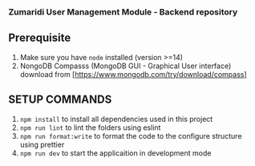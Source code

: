 ### Zumaridi User Management Module - Backend repository

## Prerequisite

1. Make sure you have `node` installed (version >=14)
2. NongoDB Compasss (MongoDB GUI - Graphical User interface) download from [https://www.mongodb.com/try/download/compass]

## SETUP COMMANDS

1. `npm install` to install all dependencies used in this project
2. `npm run lint` to lint the folders using eslint
3. `npm run format:write` to format the code to the configure structure using prettier
4. `npm run dev` to start the applicaition in development mode
